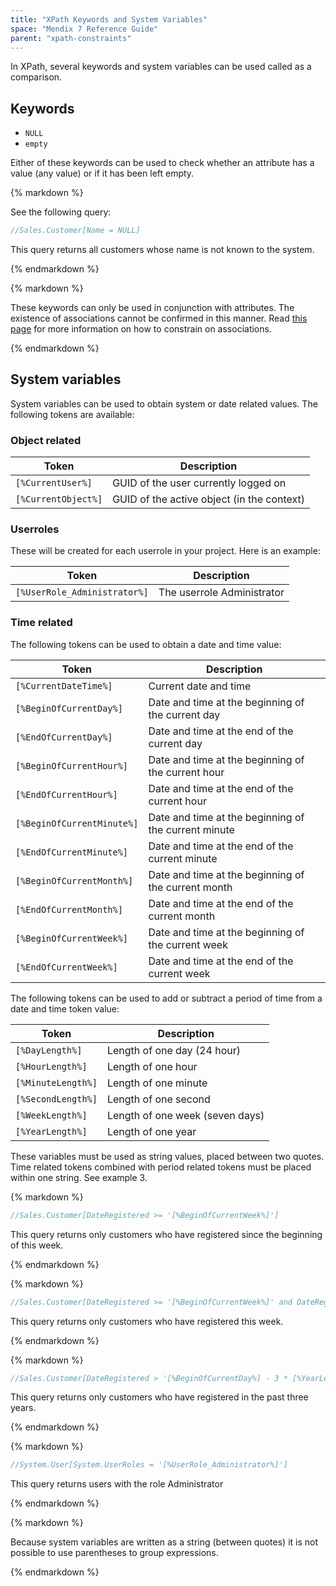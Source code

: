```yaml
---
title: "XPath Keywords and System Variables"
space: "Mendix 7 Reference Guide"
parent: "xpath-constraints"
---
```



In XPath, several keywords and system variables can be used called as a comparison.

## Keywords

*   `NULL`
*   `empty`

Either of these keywords can be used to check whether an attribute has a value (any value) or if it has been left empty.

<div class="alert alert-info">{% markdown %}

See the following query:

```java
//Sales.Customer[Name = NULL]
```

This query returns all customers whose name is not known to the system.

{% endmarkdown %}</div><div class="alert alert-warning">{% markdown %}

These keywords can only be used in conjunction with attributes. The existence of associations cannot be confirmed in this manner. Read [this page](xpath-constraints) for more information on how to constrain on associations.

{% endmarkdown %}</div>

## System variables

System variables can be used to obtain system or date related values. The following tokens are available:

### Object related

| Token | Description |
| --- | --- |
| `[%CurrentUser%]` | GUID of the user currently logged on |
| `[%CurrentObject%]` | GUID of the active object (in the context) |

### Userroles

These will be created for each userrole in your project. Here is an example:

| Token | Description |
| --- | --- |
| `[%UserRole_Administrator%]` | The userrole Administrator |

### Time related

The following tokens can be used to obtain a date and time value:

| Token | Description |
| --- | --- |
| `[%CurrentDateTime%]` | Current date and time |
| `[%BeginOfCurrentDay%]` | Date and time at the beginning of the current day |
| `[%EndOfCurrentDay%]` | Date and time at the end of the current day |
| `[%BeginOfCurrentHour%]` | Date and time at the beginning of the current hour |
| `[%EndOfCurrentHour%]` | Date and time at the end of the current hour |
| `[%BeginOfCurrentMinute%]` | Date and time at the beginning of the current minute |
| `[%EndOfCurrentMinute%]` | Date and time at the end of the current minute |
| `[%BeginOfCurrentMonth%]` | Date and time at the beginning of the current month |
| `[%EndOfCurrentMonth%]` | Date and time at the end of the current month |
| `[%BeginOfCurrentWeek%]` | Date and time at the beginning of the current week |
| `[%EndOfCurrentWeek%]` | Date and time at the end of the current week |

The following tokens can be used to add or subtract a period of time from a date and time token value:

| Token | Description |
| --- | --- |
| `[%DayLength%]` | Length of one day (24 hour) |
| `[%HourLength%]` | Length of one hour |
| `[%MinuteLength%]` | Length of one minute |
| `[%SecondLength%]` | Length of one second |
| `[%WeekLength%]` | Length of one week (seven days) |
| `[%YearLength%]` | Length of one year |

These variables must be used as string values, placed between two quotes. Time related tokens combined with period related tokens must be placed within one string. See example 3.

<div class="alert alert-info">{% markdown %}

```java
//Sales.Customer[DateRegistered >= '[%BeginOfCurrentWeek%]']
```

This query returns only customers who have registered since the beginning of this week.

{% endmarkdown %}</div><div class="alert alert-info">{% markdown %}

```java
//Sales.Customer[DateRegistered >= '[%BeginOfCurrentWeek%]' and DateRegistered < '[%EndOfCurrentWeek%]']
```

This query returns only customers who have registered this week.

{% endmarkdown %}</div><div class="alert alert-info">{% markdown %}

```java
//Sales.Customer[DateRegistered > '[%BeginOfCurrentDay%] - 3 * [%YearLength%]']
```

This query returns only customers who have registered in the past three years.

{% endmarkdown %}</div><div class="alert alert-info">{% markdown %}

```java
//System.User[System.UserRoles = '[%UserRole_Administrator%]']
```

This query returns users with the role Administrator

{% endmarkdown %}</div><div class="alert alert-warning">{% markdown %}

Because system variables are written as a string (between quotes) it is not possible to use parentheses to group expressions.

{% endmarkdown %}</div>
